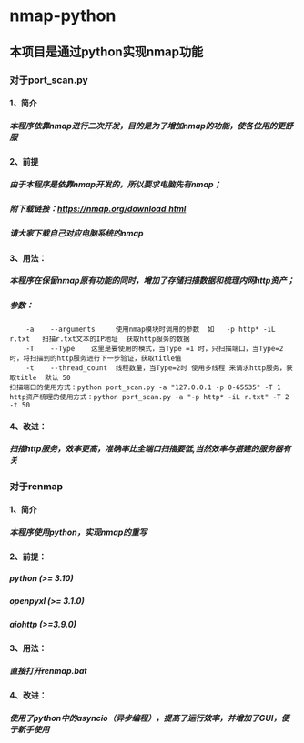 # nmap-python
## 本项目是通过python实现nmap功能

### 对于port_scan.py
#### 1、简介
##### 本程序依靠nmap进行二次开发，目的是为了增加nmap的功能，使各位用的更舒服
#### 2、前提
##### 由于本程序是依靠nmap开发的，所以要求电脑先有nmap；
##### 附下载链接：https://nmap.org/download.html
##### 请大家下载自己对应电脑系统的nmap
#### 3、用法：
##### 本程序在保留nmap原有功能的同时，增加了存储扫描数据和梳理内网http资产；
##### 参数：
        -a    --arguments     使用nmap模块时调用的参数  如   -p http* -iL r.txt   扫描r.txt文本的IP地址  获取http服务的数据
        -T    --Type    这里是要使用的模式，当Type =1 时，只扫描端口，当Type=2时，将扫描到的http服务进行下一步验证，获取title值
        -t	  --thread_count  线程数量，当Type=2时 使用多线程 来请求http服务，获取title  默认 50
    扫描端口的使用方式：python port_scan.py -a "127.0.0.1 -p 0-65535" -T 1
    http资产梳理的使用方式：python port_scan.py -a "-p http* -iL r.txt" -T 2 -t 50
#### 4、改进：
##### 扫描http服务，效率更高，准确率比全端口扫描要低,当然效率与搭建的服务器有关

### 对于renmap
#### 1、简介
##### 本程序使用python，实现nmap的重写
#### 2、前提：
##### python (>= 3.10)
##### openpyxl (>= 3.1.0)
##### aiohttp (>=3.9.0)
#### 3、用法：
##### 直接打开renmap.bat
#### 4、改进：
##### 使用了python中的asyncio（异步编程），提高了运行效率，并增加了GUI，便于新手使用
